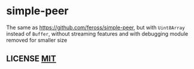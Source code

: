 # simple-peer

The same as https://github.com/feross/simple-peer, but with `Uint8Array` instead of `Buffer`, without streaming features and with debugging module removed for smaller size

## LICENSE [MIT](LICENSE)
